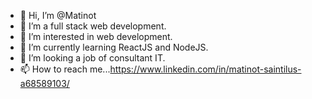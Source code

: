 - 👋 Hi, I’m @Matinot
- 👀 I’m a full stack web development.
- 👀 I’m interested in web development.
- 🌱 I’m currently learning ReactJS and NodeJS.
- 💞️ I’m looking a job of consultant IT.
- 📫 How to reach me...https://www.linkedin.com/in/matinot-saintilus-a68589103/

<!---
Matinot/Matinot is a ✨ special ✨ repository because its `README.md` (this file) appears on your GitHub profile.
You can click the Preview link to take a look at your changes.
--->
